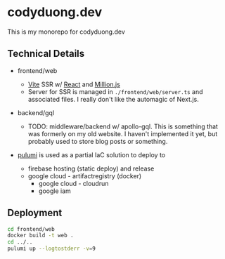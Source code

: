 # codyduong.dev

This is my monorepo for codyduong.dev

## Technical Details

* frontend/web
  * [Vite](https://vite.dev/) SSR w/ [React](https://react.dev/) and [Million.js](https://github.com/aidenybai/million)
  * Server for SSR is managed in `./frontend/web/server.ts` and associated files. I really don't like the
    automagic of Next.js.
    
* backend/gql
  * TODO: middleware/backend w/ apollo-gql. This is something that was formerly on my old website. I haven't
    implemented it yet, but probably used to store blog posts or something.

* [pulumi](https://www.pulumi.com/) is used as a partial IaC solution to deploy to
  * firebase hosting (static deploy) and release
  * google cloud - artifactregistry (docker)
    * google cloud - cloudrun
    * google iam

## Deployment

```sh
cd frontend/web
docker build -t web .
cd ../..
pulumi up --logtostderr -v=9
```

<!--

pulumi error
```
docker-build:index:Image (web):
    error: booting builder: context deadline exceeded
```
solved by
```
docker pull moby/buildkit:buildx-stable-1
```

pulumi generate gcloud creds
```
gcloud auth application-default login --impersonate-service-account <ServiceAccountEmail-firebase@...> 
# move to this workspace at application_default_credentials.json
```

pulumi up
```
# pulumi up --logtostderr -v=3
pulumi up --logtostderr -v=9
```

-->